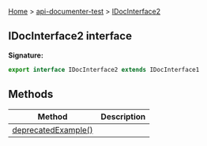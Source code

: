 [Home](./index) &gt; [api-documenter-test](./api-documenter-test.md) &gt; [IDocInterface2](./api-documenter-test.idocinterface2.md)

## IDocInterface2 interface


<b>Signature:</b>

```typescript
export interface IDocInterface2 extends IDocInterface1 
```

## Methods

|  Method | Description |
|  --- | --- |
|  [deprecatedExample()](./api-documenter-test.idocinterface2.deprecatedexample.md) |  |

